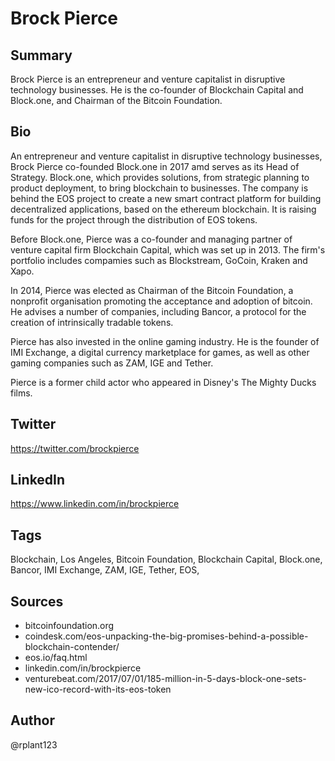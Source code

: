 # Brock Pierce

## Summary
Brock Pierce is an entrepreneur and venture capitalist in disruptive technology businesses. He is the co-founder of Blockchain Capital and Block.one, and Chairman of the Bitcoin Foundation.

## Bio
An entrepreneur and venture capitalist in disruptive technology businesses, Brock Pierce co-founded Block.one in 2017 amd serves as its Head of Strategy. Block.one, which provides solutions, from strategic planning to product deployment, to bring blockchain to businesses. The company is behind the EOS project to create a new smart contract platform for building decentralized applications, based on the ethereum blockchain. It is raising funds for the project through the distribution of EOS tokens.

Before Block.one, Pierce was a co-founder and managing partner of venture capital firm Blockchain Capital, which was set up in 2013. The firm's portfolio includes compamies such as Blockstream, GoCoin, Kraken and Xapo.

In 2014, Pierce was elected as Chairman of the Bitcoin Foundation, a nonprofit organisation promoting the acceptance and adoption of bitcoin. He advises a number of companies, including Bancor, a protocol for the creation of intrinsically tradable tokens. 

Pierce has also invested in the online gaming industry. He is the founder of IMI Exchange, a digital currency marketplace for games, as well as other gaming companies such as ZAM, IGE and Tether.

Pierce is a former child actor who appeared in Disney's The Mighty Ducks films.

## Twitter
https://twitter.com/brockpierce

## LinkedIn
https://www.linkedin.com/in/brockpierce

## Tags
Blockchain, Los Angeles, Bitcoin Foundation, Blockchain Capital, Block.one, Bancor, IMI Exchange, ZAM, IGE, Tether, EOS, 

## Sources
- bitcoinfoundation.org
- coindesk.com/eos-unpacking-the-big-promises-behind-a-possible-blockchain-contender/
- eos.io/faq.html
- linkedin.com/in/brockpierce
- venturebeat.com/2017/07/01/185-million-in-5-days-block-one-sets-new-ico-record-with-its-eos-token

## Author
@rplant123
